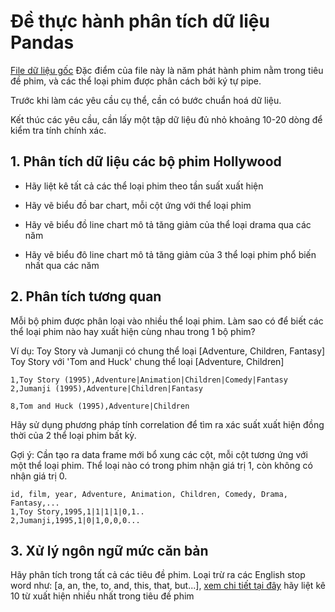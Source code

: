 # Đề thực hành phân tích dữ liệu Pandas

[File dữ liệu gốc](movies.csv)
Đặc điểm của file này là năm phát hành phim nằm trong tiêu đề phim, và các thể loại phim được phân cách bởi ký tự pipe.

Trước khi làm các yêu cầu cụ thể, cần có bước chuẩn hoá dữ liệu.

Kết thúc các yêu cầu, cần lấy một tập dữ liệu đủ nhỏ khoảng 10-20 dòng để kiểm tra tính chính xác.


## 1. Phân tích dữ liệu các bộ phim Hollywood
- Hãy liệt kê tất cả các thể loại phim theo tần suất xuất hiện

- Hãy vẽ biểu đồ bar chart, mỗi cột ứng với thể loại phim

- Hãy vẽ biểu đồ line chart mô tả tăng giảm của thể loại drama qua các năm

- Hãy vẽ biểu đô line chart mô tả tăng giảm của 3 thể loại phim phổ biến nhất qua các năm


## 2. Phân tích tương quan
Mỗi bộ phim được phân loại vào nhiều thể loại phim. Làm sao có để biết các thể loại phim nào hay xuất hiện cùng nhau trong 1 bộ phim?

Ví dụ: Toy Story và Jumanji có chung thể loại [Adventure, Children, Fantasy]
Toy Story với 'Tom and Huck' chung thể loại [Adventure, Children]
```
1,Toy Story (1995),Adventure|Animation|Children|Comedy|Fantasy
2,Jumanji (1995),Adventure|Children|Fantasy

8,Tom and Huck (1995),Adventure|Children
```

Hãy sử dụng phương pháp tính correlation để tìm ra xác suất xuất hiện đồng thời của 2 thể loại phim bất kỳ.

Gợi ý: Cần tạo ra data frame mới bổ xung các cột, mỗi cột tương ứng với một thể loại phim. Thể loại nào có trong phim nhận giá trị 1, còn không có nhận giá trị 0.

```
id, film, year, Adventure, Animation, Children, Comedy, Drama, Fantasy,...
1,Toy Story,1995,1|1|1|1|0,1..
2,Jumanji,1995,1|0|1,0,0,0...
```

## 3. Xử lý ngôn ngữ mức căn bản
Hãy phân tích trong tất cả các tiêu đề phim. Loại trừ ra các English stop word như: [a, an, the, to, and, this, that, but...], [xem chi tiết tại đây](https://gist.github.com/sebleier/554280) hãy liệt kê 10 từ xuất hiện nhiều nhất trong tiêu đề phim
